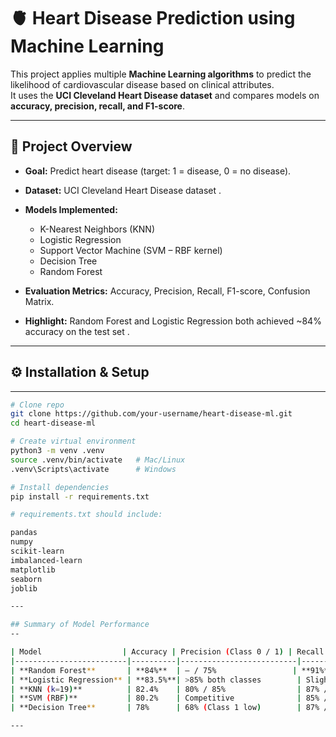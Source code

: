 # 🫀 Heart Disease Prediction using Machine Learning

This project applies multiple **Machine Learning algorithms** to predict the likelihood of cardiovascular disease based on clinical attributes.  
It uses the **UCI Cleveland Heart Disease dataset** and compares models on **accuracy, precision, recall, and F1-score**.

---

## 📌 Project Overview
- **Goal:** Predict heart disease (target: 1 = disease, 0 = no disease).  
- **Dataset:** UCI Cleveland Heart Disease dataset .  
- **Models Implemented:**
  - K-Nearest Neighbors (KNN)
  - Logistic Regression
  - Support Vector Machine (SVM – RBF kernel)
  - Decision Tree
  - Random Forest  

- **Evaluation Metrics:** Accuracy, Precision, Recall, F1-score, Confusion Matrix.  
- **Highlight:** Random Forest and Logistic Regression both achieved ~84% accuracy on the test set .

---

## ⚙️ Installation & Setup
---
```bash
# Clone repo
git clone https://github.com/your-username/heart-disease-ml.git
cd heart-disease-ml

# Create virtual environment
python3 -m venv .venv
source .venv/bin/activate   # Mac/Linux
.venv\Scripts\activate      # Windows

# Install dependencies
pip install -r requirements.txt

# requirements.txt should include:

pandas
numpy
scikit-learn
imbalanced-learn
matplotlib
seaborn
joblib

---

## Summary of Model Performance
--

| Model                  | Accuracy | Precision (Class 0 / 1) | Recall (Class 0 / 1) | Notes |
|-------------------------|----------|--------------------------|-----------------------|-------|
| **Random Forest**       | **84%**  | – / 75%                 | **91%** / 75%         | Best overall, very strong at detecting healthy cases |
| **Logistic Regression** | **83.5%**| >85% both classes        | Slightly lower for Class 1 | Stable, interpretable, balanced |
| **KNN (k=19)**          | 82.4%    | 80% / 85%                | 87% / 77%             | Reliable, good balance |
| **SVM (RBF)**           | 80.2%    | Competitive              | 85% / 75%             | Bias toward majority class (healthy) |
| **Decision Tree**       | 78%      | 68% (Class 1 low)        | 87% / 83%             | Higher false positives |

---


